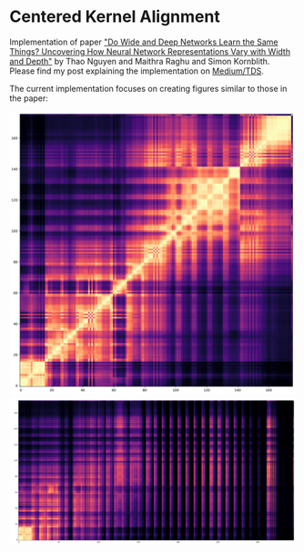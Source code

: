 # Centered Kernel Alignment 
Implementation of paper ["Do Wide and Deep Networks Learn the Same Things? Uncovering How Neural Network Representations Vary with Width and Depth"](https://arxiv.org/abs/2010.15327) by 
Thao Nguyen and Maithra Raghu and Simon Kornblith. Please find my post explaining the implementation on [Medium/TDS](https://towardsdatascience.com/do-different-neural-networks-learn-the-same-things-ac215f2103c3).

The current implementation focuses on creating figures similar to those in the paper:

![Sample image 1](https://github.com/phrasenmaeher/cka/blob/main/activation_comparison.png)
![Sample image 2](https://github.com/phrasenmaeher/cka/blob/main/r50_r101.png)

